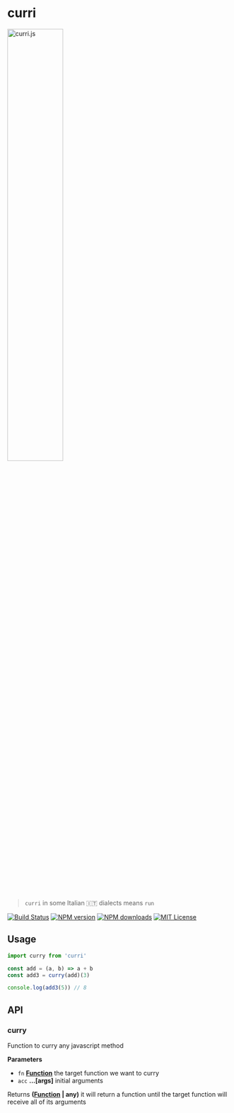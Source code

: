 # curri

<img alt="curri.js" src="https://cdn.rawgit.com/GianlucaGuarini/curri/master/curri.gif" width="50%"/>

> `curri` in some Italian :it: dialects means `run`

[![Build Status][ci-image]][ci-url]
[![NPM version][npm-version-image]][npm-url]
[![NPM downloads][npm-downloads-image]][npm-url]
[![MIT License][license-image]][license-url]

## Usage

```js
import curry from 'curri'

const add = (a, b) => a + b
const add3 = curry(add)(3)

console.log(add3(5)) // 8
```

[ci-image]: https://img.shields.io/github/actions/workflow/status/gianlucaguarini/curri/test.yml?style=flat-square
[ci-url]: https://github.com/gianlucaguarini/curri/actions

[license-image]: http://img.shields.io/badge/license-MIT-000000.svg?style=flat-square

[license-url]: LICENSE

[npm-version-image]: http://img.shields.io/npm/v/curri.svg?style=flat-square

[npm-downloads-image]: http://img.shields.io/npm/dm/curri.svg?style=flat-square

[npm-url]: https://npmjs.org/package/curri

## API

<!-- Generated by documentation.js. Update this documentation by updating the source code. -->

### curry

Function to curry any javascript method

**Parameters**

-   `fn` **[Function](https://developer.mozilla.org/en-US/docs/Web/JavaScript/Reference/Statements/function)** the target function we want to curry
-   `acc` **...\[args]** initial arguments

Returns **([Function](https://developer.mozilla.org/en-US/docs/Web/JavaScript/Reference/Statements/function) | any)** it will return a function until the target function
                      will receive all of its arguments

